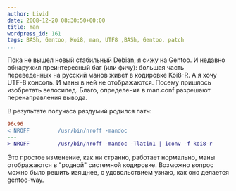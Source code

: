 ```yaml
---
author: Livid
date: 2008-12-20 08:30:50+00:00
title: man
wordpress_id: 161
tags: BASh, Gentoo, Koi8, man, UTF8 ,BASh, Gentoo, patch
...
```


Пока не вышел новый стабильный Debian, я сижу на Gentoo.
И недавно обнаружил преинтересный баг (или фичу): большая часть
переведенных на русский манов живет в кодировке Koi8-R. А я хочу UTF-8
консоль. И маны в ней не отображаются.
Посему пришлось изобретать велосипед. Благо, определения в man.conf
разрешают перенаправления вывода.

<!--more-->


В результате получаса раздумий родился патч:

```patch
96c96
< NROFF         /usr/bin/nroff -mandoc
---
> NROFF         /usr/bin/nroff -mandoc -Tlatin1 | iconv -f koi8-r
```


Это простое изменение, как ни странно, работает нормально, маны
отображаются в "родной" системной кодировке.
Возможно вопрос можно было решить изящнее, с удовольствием узнаю, как
оно делается gentoo-way.
